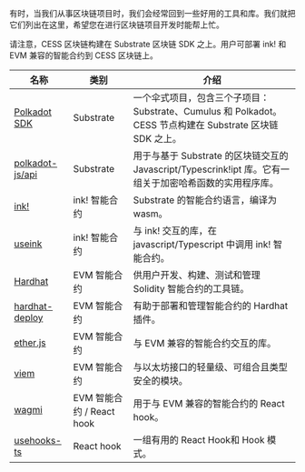 有时，当我们从事区块链项目时，我们会经常回到一些好用的工具和库。我们就把它们列出在这里，希望您在进行区块链项目开发时能帮上忙。

请注意，CESS 区块链构建在 Substrate 区块链 SDK 之上。用户可部署 ink! 和 EVM 兼容的智能合约到 CESS 区块链上。

| 名称 | 类别 | 介绍 |
| ---- | -------- | ---------------------------|
| [Polkadot SDK](https://github.com/paritytech/polkadot-sdk) | Substrate | 一个伞式项目，包含三个子项目：Substrate、Cumulus 和 Polkadot。CESS 节点构建在 Substrate 区块链 SDK 之上。|
| [polkadot-js/api](https://polkadot.js.org/docs/api/) | Substrate | 用于与基于 Substrate 的区块链交互的 Javascript/Typescrink!ipt 库。它有一组关于加密哈希函数的实用程序库。 |
| [ink!](https://use.ink/) | ink! 智能合约 | Substrate 的智能合约语言，编译为 wasm。 |
| [useink](https://use.ink/frontend/overview) | ink! 智能合约 | 与 ink! 交互的库，在 javascript/Typescript 中调用 ink! 智能合约。 |
| [Hardhat](https://hardhat.org/) | EVM 智能合约 | 供用户开发、构建、测试和管理 Solidity 智能合约的工具链。 |
| [hardhat-deploy](https://github.com/wighawag/hardhat-deploy) | EVM 智能合约 | 有助于部署和管理智能合约的 Hardhat 插件。 |
| [ether.js](https://docs.ethers.org/v6/) | EVM 智能合约 | 与 EVM 兼容的智能合约交互的库。 |
| [viem](https://viem.sh/) | EVM 智能合约 | 与以太坊接口的轻量级、可组合且类型安全的模块。 |
| [wagmi](https://wagmi.sh/) | EVM 智能合约 / React hook | 用于与 EVM 兼容的智能合约的 React hook。 |
| [usehooks-ts](https://usehooks-ts.com/) | React hook | 一组有用的 React Hook和 Hook 模式。 |
